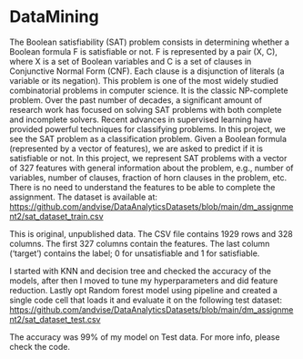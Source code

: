 # DataMining

The Boolean satisfiability (SAT) problem consists in determining whether a Boolean formula F is satisfiable or not. F is represented by a pair (X, C), where X is a set of Boolean variables and C is a set of clauses in Conjunctive Normal Form (CNF). Each clause is a disjunction of literals (a variable or its negation). This problem is one of the most widely studied combinatorial problems in computer science. It is the classic NP-complete problem. Over the past number of decades, a significant amount of research work has focused on solving SAT problems with both complete and incomplete solvers. Recent advances in supervised learning have provided powerful techniques for classifying problems. In this project, we see the SAT problem as a classification problem. Given a Boolean formula (represented by a vector of features), we are asked to predict if it is satisfiable or not. In this project, we represent SAT problems with a vector of 327 features with general information about the problem, e.g., number of variables, number of clauses, fraction of horn clauses in the problem, etc. There is no need to understand the features to be able to complete the assignment. The dataset is available at: https://github.com/andvise/DataAnalyticsDatasets/blob/main/dm_assignment2/sat_dataset_train.csv

This is original, unpublished data. The CSV file contains 1929 rows and 328 columns. The
first 327 columns contain the features. The last column (‘target’) contains the label; 0 for
unsatisfiable and 1 for satisfiable.


I started with KNN and decision tree and checked the accuracy of the models, after then I moved to tune my hyperparameters and did feature reduction. Lastly opt Random forest model using pipeline and created a single code cell that loads it and
evaluate it on the following test dataset: https://github.com/andvise/DataAnalyticsDatasets/blob/main/dm_assignment2/sat_dataset_test.csv


The accuracy was 99% of my model on Test data. For more info, please check the code.
